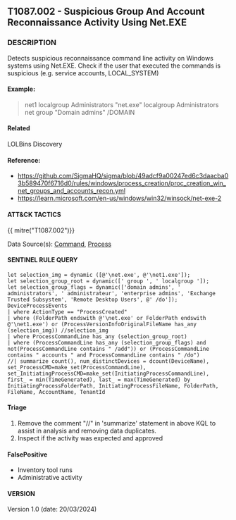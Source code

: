 ## T1087.002 - Suspicious Group And Account Reconnaissance Activity Using Net.EXE
  
###  DESCRIPTION

Detects suspicious reconnaissance command line activity on Windows systems using Net.EXE. Check if the user that executed the commands is suspicious (e.g. service accounts, LOCAL_SYSTEM)

#### Example:
>net1 localgroup Administrators 
>"net.exe" localgroup Administrators
> net group "Domain admins" /DOMAIN

#### Related
LOLBins
Discovery

#### Reference:
- https://github.com/SigmaHQ/sigma/blob/49adcf9a00247ed6c3daacba03b589470f6716d0/rules/windows/process_creation/proc_creation_win_net_groups_and_accounts_recon.yml
- https://learn.microsoft.com/en-us/windows/win32/winsock/net-exe-2

####  ATT&CK TACTICS

{{ mitre("T1087.002")}}

Data Source(s): [Command](https://attack.mitre.org/datasources/DS0017), [Process](https://attack.mitre.org/datasources/DS0009/)

#### SENTINEL RULE QUERY

~~~
let selection_img = dynamic ([@'\net.exe', @'\net1.exe']);
let selection_group_root = dynamic([' group ', ' localgroup ']);
let selection_group_flags = dynamic(['domain admins', ' administrators', ' administrateur', 'enterprise admins', 'Exchange Trusted Subsystem', 'Remote Desktop Users', @' /do']);
DeviceProcessEvents
| where ActionType == "ProcessCreated"
| where (FolderPath endswith @'\net.exe' or FolderPath endswith @'\net1.exe') or (ProcessVersionInfoOriginalFileName has_any (selection_img)) //selection_img
| where ProcessCommandLine has_any (selection_group_root) 
| where (ProcessCommandLine has_any (selection_group_flags) and not(ProcessCommandLine contains " /add")) or (ProcessCommandLine contains " accounts " and ProcessCommandLine contains " /do")
//| summarize count(), num_distinctDevices = dcount(DeviceName), set_ProcessCMD=make_set(ProcessCommandLine), set_InitiatingProcessCMD=make_set(InitiatingProcessCommandLine), first_ = min(TimeGenerated), last_ = max(TimeGenerated) by InitiatingProcessFolderPath, InitiatingProcessFileName, FolderPath, FileName, AccountName, TenantId 
~~~

#### Triage

1. Remove the comment "//" in 'summarize' statement in above KQL to assist in analysis and removing data duplicates.
2. Inspect if the activity was expected and approved

#### FalsePositive

- Inventory tool runs
- Administrative activity

#### VERSION

Version 1.0 (date: 20/03/2024)
